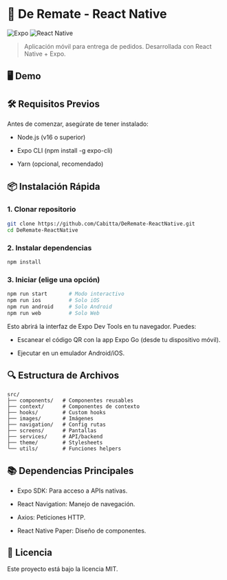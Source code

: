 # 🚚 De Remate - React Native

![Expo](https://img.shields.io/badge/expo-1C1E24?style=for-the-badge&logo=expo&logoColor=white)
![React Native](https://img.shields.io/badge/react_native-%2320232a.svg?style=for-the-badge&logo=react&logoColor=%2361DAFB)

> Aplicación móvil para entrega de pedidos. Desarrollada con React Native + Expo.

## 🖥️ Demo

## 🛠 Requisitos Previos

Antes de comenzar, asegúrate de tener instalado:

- Node.js (v16 o superior)

- Expo CLI (npm install -g expo-cli)

- Yarn (opcional, recomendado)

## 📦 Instalación Rápida

### 1. Clonar repositorio

```bash
git clone https://github.com/Cabitta/DeRemate-ReactNative.git
cd DeRemate-ReactNative
```

### 2. Instalar dependencias

```bash
npm install
```

### 3. Iniciar (elige una opción)

```bash
npm run start       # Modo interactivo
npm run ios         # Solo iOS
npm run android     # Solo Android
npm run web         # Solo Web
```

Esto abrirá la interfaz de Expo Dev Tools en tu navegador. Puedes:

- Escanear el código QR con la app Expo Go (desde tu dispositivo móvil).

- Ejecutar en un emulador Android/iOS.

## 🔍 Estructura de Archivos

```
src/
├── components/   # Componentes reusables
├── context/      # Componentes de contexto
├── hooks/        # Custom hooks
├── images/       # Imágenes
├── navigation/   # Config rutas
├── screens/      # Pantallas
├── services/     # API/backend
├── theme/        # Stylesheets
└── utils/        # Funciones helpers
```

## 📚 Dependencias Principales

- Expo SDK: Para acceso a APIs nativas.

- React Navigation: Manejo de navegación.

- Axios: Peticiones HTTP.

- React Native Paper: Diseño de componentes.

## 📄 Licencia

Este proyecto está bajo la licencia MIT.
